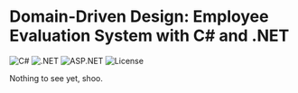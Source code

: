 # Domain-Driven Design: Employee Evaluation System with C# and .NET

![C#](https://img.shields.io/badge/C%23-13.0-239120?style=flat&logo=c-sharp)
![.NET](https://img.shields.io/badge/.NET-9.0-512BD4?style=flat&logo=dotnet)
![ASP.NET](https://img.shields.io/badge/ASP.NET_Core-9.0-512BD4?style=flat&logo=dotnet)
![License](https://img.shields.io/badge/License-MIT-green)

Nothing to see yet, shoo. 